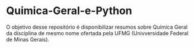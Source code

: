 # Quimica-Geral-e-Python
O objetivo desse repositório é disponibilizar resumos sobre Química Geral da disciplina de mesmo nome ofertada pela UFMG (Univversidade Federal de Minas Gerais).
